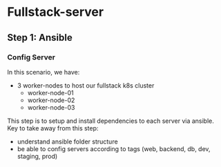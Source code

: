 # Fullstack-server

## Step 1: Ansible
### Config Server


In this scenario, we have:
- 3 worker-nodes to host our fullstack k8s cluster
    - worker-node-01 
    - worker-node-02 
    - worker-node-03

This step is to setup and install dependencies to each server via ansible.
Key to take away from this step:
- understand ansible folder structure
- be able to config servers according to tags (web, backend, db, dev, staging, prod)


